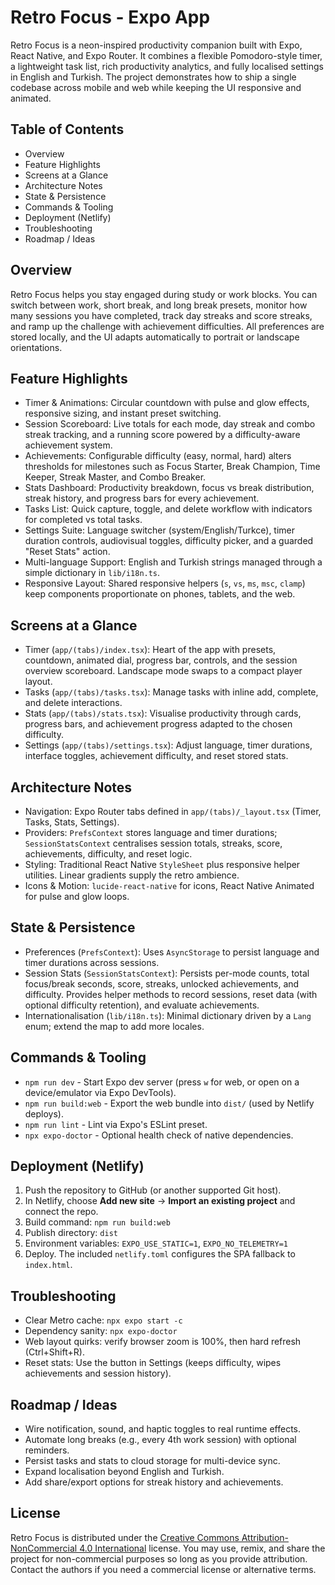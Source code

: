 Retro Focus - Expo App
======================

Retro Focus is a neon-inspired productivity companion built with Expo, React Native, and Expo Router. It combines a flexible Pomodoro-style timer, a lightweight task list, rich productivity analytics, and fully localised settings in English and Turkish. The project demonstrates how to ship a single codebase across mobile and web while keeping the UI responsive and animated.

Table of Contents
-----------------
- Overview
- Feature Highlights
- Screens at a Glance
- Architecture Notes
- State & Persistence
- Commands & Tooling
- Deployment (Netlify)
- Troubleshooting
- Roadmap / Ideas

Overview
--------
Retro Focus helps you stay engaged during study or work blocks. You can switch between work, short break, and long break presets, monitor how many sessions you have completed, track day streaks and score streaks, and ramp up the challenge with achievement difficulties. All preferences are stored locally, and the UI adapts automatically to portrait or landscape orientations.

Feature Highlights
------------------
- Timer & Animations: Circular countdown with pulse and glow effects, responsive sizing, and instant preset switching.
- Session Scoreboard: Live totals for each mode, day streak and combo streak tracking, and a running score powered by a difficulty-aware achievement system.
- Achievements: Configurable difficulty (easy, normal, hard) alters thresholds for milestones such as Focus Starter, Break Champion, Time Keeper, Streak Master, and Combo Breaker.
- Stats Dashboard: Productivity breakdown, focus vs break distribution, streak history, and progress bars for every achievement.
- Tasks List: Quick capture, toggle, and delete workflow with indicators for completed vs total tasks.
- Settings Suite: Language switcher (system/English/Turkce), timer duration controls, audiovisual toggles, difficulty picker, and a guarded "Reset Stats" action.
- Multi-language Support: English and Turkish strings managed through a simple dictionary in `lib/i18n.ts`.
- Responsive Layout: Shared responsive helpers (`s`, `vs`, `ms`, `msc`, `clamp`) keep components proportionate on phones, tablets, and the web.

Screens at a Glance
-------------------
- Timer (`app/(tabs)/index.tsx`): Heart of the app with presets, countdown, animated dial, progress bar, controls, and the session overview scoreboard. Landscape mode swaps to a compact player layout.
- Tasks (`app/(tabs)/tasks.tsx`): Manage tasks with inline add, complete, and delete interactions.
- Stats (`app/(tabs)/stats.tsx`): Visualise productivity through cards, progress bars, and achievement progress adapted to the chosen difficulty.
- Settings (`app/(tabs)/settings.tsx`): Adjust language, timer durations, interface toggles, achievement difficulty, and reset stored stats.

Architecture Notes
------------------
- Navigation: Expo Router tabs defined in `app/(tabs)/_layout.tsx` (Timer, Tasks, Stats, Settings).
- Providers: `PrefsContext` stores language and timer durations; `SessionStatsContext` centralises session totals, streaks, score, achievements, difficulty, and reset logic.
- Styling: Traditional React Native `StyleSheet` plus responsive helper utilities. Linear gradients supply the retro ambience.
- Icons & Motion: `lucide-react-native` for icons, React Native Animated for pulse and glow loops.

State & Persistence
-------------------
- Preferences (`PrefsContext`): Uses `AsyncStorage` to persist language and timer durations across sessions.
- Session Stats (`SessionStatsContext`): Persists per-mode counts, total focus/break seconds, score, streaks, unlocked achievements, and difficulty. Provides helper methods to record sessions, reset data (with optional difficulty retention), and evaluate achievements.
- Internationalisation (`lib/i18n.ts`): Minimal dictionary driven by a `Lang` enum; extend the map to add more locales.

Commands & Tooling
------------------
- `npm run dev` - Start Expo dev server (press `w` for web, or open on a device/emulator via Expo DevTools).
- `npm run build:web` - Export the web bundle into `dist/` (used by Netlify deploys).
- `npm run lint` - Lint via Expo's ESLint preset.
- `npx expo-doctor` - Optional health check of native dependencies.

Deployment (Netlify)
--------------------
1. Push the repository to GitHub (or another supported Git host).
2. In Netlify, choose **Add new site** -> **Import an existing project** and connect the repo.
3. Build command: `npm run build:web`
4. Publish directory: `dist`
5. Environment variables: `EXPO_USE_STATIC=1`, `EXPO_NO_TELEMETRY=1`
6. Deploy. The included `netlify.toml` configures the SPA fallback to `index.html`.

Troubleshooting
---------------
- Clear Metro cache: `npx expo start -c`
- Dependency sanity: `npx expo-doctor`
- Web layout quirks: verify browser zoom is 100%, then hard refresh (Ctrl+Shift+R).
- Reset stats: Use the button in Settings (keeps difficulty, wipes achievements and session history).

Roadmap / Ideas
---------------
- Wire notification, sound, and haptic toggles to real runtime effects.
- Automate long breaks (e.g., every 4th work session) with optional reminders.
- Persist tasks and stats to cloud storage for multi-device sync.
- Expand localisation beyond English and Turkish.
- Add share/export options for streak history and achievements.

License
-------
Retro Focus is distributed under the [Creative Commons Attribution-NonCommercial 4.0 International](LICENSE) license. You may use, remix, and share the project for non-commercial purposes so long as you provide attribution. Contact the authors if you need a commercial license or alternative terms.
